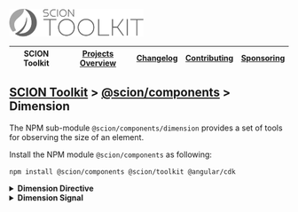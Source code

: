 <a href="/README.md"><img src="/resources/branding/scion-toolkit-banner.svg" height="50" alt="SCION Toolkit"></a>

| SCION Toolkit | [Projects Overview][menu-projects-overview] | [Changelog][menu-changelog] | [Contributing][menu-contributing] | [Sponsoring][menu-sponsoring] |  
| --- | --- | --- | --- | --- |

## [SCION Toolkit][menu-home] > [@scion/components][link-scion-components] > Dimension

The NPM sub-module `@scion/components/dimension` provides a set of tools for observing the size of an element.

Install the NPM module `@scion/components` as following:

```
npm install @scion/components @scion/toolkit @angular/cdk
```

<details>
  <summary><strong>Dimension Directive</strong></summary>

Directive to observe the size of an element in the HTML template.

1. Import `SciDimensionDirective`.

   ```ts
   import {SciDimensionDirective} from '@scion/components/dimension';

   @Component({
     // other metadata skipped
     standalone: true,
     imports: [SciDimensionDirective]
   })
   export class YourComponent {
   }
   ```

1. Add `sciDimension` directive to an element in the template.

   ```html
   <div sciDimension (sciDimensionChange)="onDimensionChange($event)"></div>
   ```

1. Add method to be notified about size changes of the element.
   ```ts
   public onDimensionChange(dimension: SciDimension): void {
     console.log(dimension);
   }
   ```

The directive can be configured with `emitOutsideAngular` to control whether to emit inside or outside the Angular zone. Defaults to `false`.

</details>

<details>
  <summary><strong><a id="dimension-signal"></a>Dimension Signal</strong></summary>

Signal to observe the size of an element.

The signal subscribes to the native [`ResizeObserver`](https://developer.mozilla.org/en-US/docs/Web/API/ResizeObserver) to monitor element size changes. Destroying the injection context will unsubscribe the observer.


```ts
import {dimension} from '@scion/components/dimension';

const element: HTMLElement = ...;
const size = dimension(element);

console.log(size());
```

- The function must be called within an injection context or an injector provided. Destroying the injector will unsubscribe the signal.
- The function must not be called within a reactive context to avoid repeated subscriptions.

**Example of observing the size of the component:**

```ts
import {Component, effect, ElementRef, inject} from '@angular/core';
import {dimension} from '@scion/components/dimension';

@Component({...})
class YourComponent {

   private host = inject(ElementRef<HTMLElement>);
   private dimension = dimension(this.host);

   constructor() {
     effect(() => console.log(this.dimension()));
   }
}
```

**Example of observing the size of a view child:**

The element can be passed as a signal, enabling observation of view children in the component constructor.

```ts
import {Component, effect, ElementRef, viewChild} from '@angular/core';
import {dimension} from '@scion/components/dimension';

@Component({...})
class YourComponent {

   private viewChild = viewChild<ElementRef<HTMLElement>>('view_child');
   private dimension = dimension(this.viewChild);

   constructor() {
     effect(() => console.log(this.dimension()));
   }
}
```

</details>

[menu-home]: /README.md
[menu-projects-overview]: /docs/site/projects-overview.md
[menu-changelog]: /docs/site/changelog.md
[menu-contributing]: /CONTRIBUTING.md
[menu-sponsoring]: /docs/site/sponsoring.md

[link-scion-components]: /docs/site/scion-components.md
